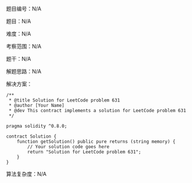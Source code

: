 题目编号：N/A

题目：N/A

难度：N/A

考察范围：N/A

题干：N/A

解题思路：N/A

解决方案：

```solidity
/**
 * @title Solution for LeetCode problem 631
 * @author [Your Name]
 * @dev This contract implements a solution for LeetCode problem 631
 */

pragma solidity ^0.8.0;

contract Solution {
    function getSolution() public pure returns (string memory) {
        // Your solution code goes here
        return "Solution for LeetCode problem 631";
    }
}

```

算法复杂度：N/A